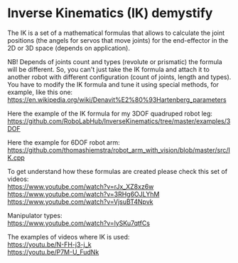 # Inverse Kinematics (IK) demystify

The IK is a set of a mathematical formulas that allows to calculate the joint positions (the angels for servos that move joints) for the end-effector in the 2D or 3D space (depends on application).

NB! Depends of joints count and types (revolute or prismatic) the formula will be different. So, you can't just take the IK formula and attach it to another robot with different configuration (count of joints, length and types). You have to modify the IK formula and tune it using special methods, for example, like this one:</br>
https://en.wikipedia.org/wiki/Denavit%E2%80%93Hartenberg_parameters

Here the example of the IK formula for my 3DOF quadruped robot leg:</br>
https://github.com/RoboLabHub/InverseKinematics/tree/master/examples/3DOF

Here the example for 6DOF robot arm:</br>
https://github.com/thomashiemstra/robot_arm_with_vision/blob/master/src/IK.cpp

To get understand how these formulas are created please check this set of videos:</br>
https://www.youtube.com/watch?v=rJx_XZ8xz6w</br>
https://www.youtube.com/watch?v=3RHg6OJLYhM</br>
https://www.youtube.com/watch?v=VjsuBT4Npvk</br>

Manipulator types:</br>
https://www.youtube.com/watch?v=lySKu7qtfCs

The examples of videos where IK is used:</br>
https://youtu.be/N-FH-j3-j_k</br>
https://youtu.be/P7M-U_FudNk</br>
